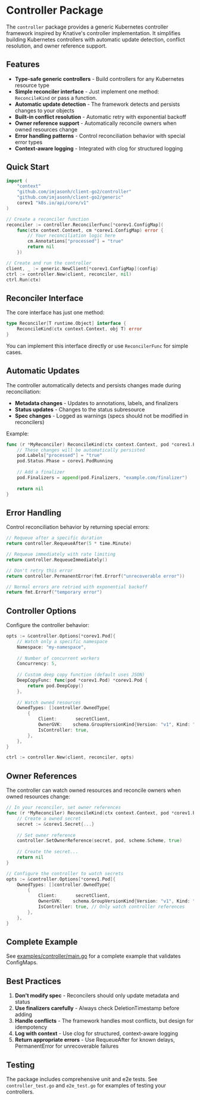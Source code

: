 # Controller Package

The `controller` package provides a generic Kubernetes controller framework inspired by Knative's controller implementation. It simplifies building Kubernetes controllers with automatic update detection, conflict resolution, and owner reference support.

## Features

- **Type-safe generic controllers** - Build controllers for any Kubernetes resource type
- **Simple reconciler interface** - Just implement one method: `ReconcileKind` or pass a function.
- **Automatic update detection** - The framework detects and persists changes to your objects
- **Built-in conflict resolution** - Automatic retry with exponential backoff
- **Owner reference support** - Automatically reconcile owners when owned resources change
- **Error handling patterns** - Control reconciliation behavior with special error types
- **Context-aware logging** - Integrated with clog for structured logging

## Quick Start

```go
import (
    "context"
    "github.com/imjasonh/client-go2/controller"
    "github.com/imjasonh/client-go2/generic"
    corev1 "k8s.io/api/core/v1"
)

// Create a reconciler function
reconciler := controller.ReconcilerFunc[*corev1.ConfigMap](
    func(ctx context.Context, cm *corev1.ConfigMap) error {
        // Your reconciliation logic here
        cm.Annotations["processed"] = "true"
        return nil
    })

// Create and run the controller
client, _ := generic.NewClient[*corev1.ConfigMap](config)
ctrl := controller.New(client, reconciler, nil)
ctrl.Run(ctx)
```

## Reconciler Interface

The core interface has just one method:

```go
type Reconciler[T runtime.Object] interface {
    ReconcileKind(ctx context.Context, obj T) error
}
```

You can implement this interface directly or use `ReconcilerFunc` for simple cases.

## Automatic Updates

The controller automatically detects and persists changes made during reconciliation:

- **Metadata changes** - Updates to annotations, labels, and finalizers
- **Status updates** - Changes to the status subresource
- **Spec changes** - Logged as warnings (specs should not be modified in reconcilers)

Example:

```go
func (r *MyReconciler) ReconcileKind(ctx context.Context, pod *corev1.Pod) error {
    // These changes will be automatically persisted
    pod.Labels["processed"] = "true"
    pod.Status.Phase = corev1.PodRunning
    
    // Add a finalizer
    pod.Finalizers = append(pod.Finalizers, "example.com/finalizer")
    
    return nil
}
```

## Error Handling

Control reconciliation behavior by returning special errors:

```go
// Requeue after a specific duration
return controller.RequeueAfter(5 * time.Minute)

// Requeue immediately with rate limiting
return controller.RequeueImmediately()

// Don't retry this error
return controller.PermanentError(fmt.Errorf("unrecoverable error"))

// Normal errors are retried with exponential backoff
return fmt.Errorf("temporary error")
```

## Controller Options

Configure the controller behavior:

```go
opts := &controller.Options[*corev1.Pod]{
    // Watch only a specific namespace
    Namespace: "my-namespace",
    
    // Number of concurrent workers
    Concurrency: 5,
    
    // Custom deep copy function (default uses JSON)
    DeepCopyFunc: func(pod *corev1.Pod) *corev1.Pod {
        return pod.DeepCopy()
    },
    
    // Watch owned resources
    OwnedTypes: []controller.OwnedType{
        {
            Client:       secretClient,
            OwnerGVK:    schema.GroupVersionKind{Version: "v1", Kind: "Pod"},
            IsController: true,
        },
    },
}

ctrl := controller.New(client, reconciler, opts)
```

## Owner References

The controller can watch owned resources and reconcile owners when owned resources change:

```go
// In your reconciler, set owner references
func (r *MyReconciler) ReconcileKind(ctx context.Context, pod *corev1.Pod) error {
    // Create a owned secret
    secret := &corev1.Secret{...}
    
    // Set owner reference
    controller.SetOwnerReference(secret, pod, scheme.Scheme, true)
    
    // Create the secret...
    return nil
}

// Configure the controller to watch secrets
opts := &controller.Options[*corev1.Pod]{
    OwnedTypes: []controller.OwnedType{
        {
            Client:       secretClient,
            OwnerGVK:    schema.GroupVersionKind{Version: "v1", Kind: "Pod"},
            IsController: true, // Only watch controller references
        },
    },
}
```

## Complete Example

See [examples/controller/main.go](../examples/controller/main.go) for a complete example that validates ConfigMaps.

## Best Practices

1. **Don't modify spec** - Reconcilers should only update metadata and status
2. **Use finalizers carefully** - Always check DeletionTimestamp before adding
3. **Handle conflicts** - The framework handles most conflicts, but design for idempotency
4. **Log with context** - Use clog for structured, context-aware logging
5. **Return appropriate errors** - Use RequeueAfter for known delays, PermanentError for unrecoverable failures

## Testing

The package includes comprehensive unit and e2e tests. See `controller_test.go` and `e2e_test.go` for examples of testing your controllers.

